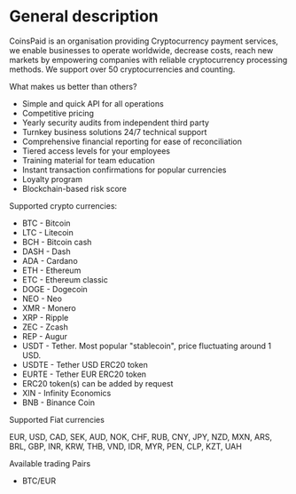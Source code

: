 # General description



CoinsPaid is an organisation providing Cryptocurrency payment services, we enable businesses to operate worldwide, decrease costs, reach new markets by empowering companies with reliable cryptocurrency processing methods. We support over 50 cryptocurrencies and counting.

What makes us better than others?

* Simple and quick API for all operations 
* Competitive pricing 
* Yearly security audits from independent third party 
* Turnkey business solutions 24/7 technical support 
* Comprehensive financial reporting for ease of reconciliation 
* Tiered access levels for your employees 
* Training material for team education 
* Instant transaction confirmations for popular currencies
* Loyalty program 
* Blockchain-based risk score

Supported crypto currencies:

* BTC - Bitcoin
* LTC - Litecoin
* BCH - Bitcoin cash
* DASH - Dash
* ADA - Cardano
* ETH - Ethereum
* ETC - Ethereum classic
* DOGE - Dogecoin
* NEO - Neo
* XMR - Monero
* XRP - Ripple
* ZEC - Zcash
* REP - Augur
* USDT - Tether. Most popular "stablecoin", price fluctuating around 1 USD.
* USDTE - Tether USD ERC20 token
* EURTE - Tether EUR ERC20 token
* ERC20 token\(s\) can be added by request
* XIN - Infinity Economics
* BNB - Binance Coin

Supported Fiat currencies

EUR, USD, CAD, SEK, AUD, NOK, CHF, RUB, CNY, JPY, NZD, MXN, ARS, BRL, GBP, INR, KRW, THB, VND, IDR, MYR, PEN, CLP, KZT, UAH

Available trading Pairs

* BTC/EUR

